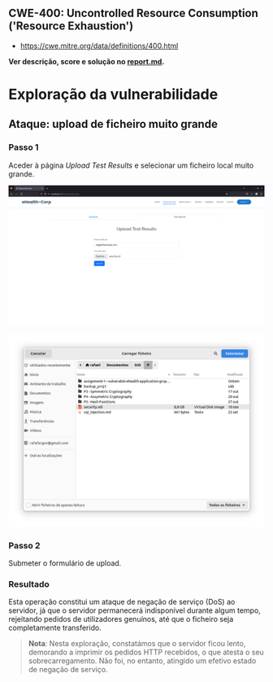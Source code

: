 ## CWE-400: Uncontrolled Resource Consumption ('Resource Exhaustion')
- https://cwe.mitre.org/data/definitions/400.html

**Ver descrição, score e solução no [report.md](../report.md#cwe-400-uncontrolled-resource-consumption-resource-exhaustion).**


# Exploração da vulnerabilidade

## Ataque: upload de ficheiro muito grande

### Passo 1
Aceder à página *Upload Test Results* e selecionar um ficheiro local muito grande.

![CWE-400](images/CWE-400_image1.png)

![CWE-400](images/CWE-400_image2.png)

### Passo 2
Submeter o formulário de upload.

### Resultado
Esta operação constitui um ataque de negação de serviço (DoS) ao servidor, já que o servidor permanecerá indisponível durante algum tempo, rejeitando pedidos de utilizadores genuínos, até que o ficheiro seja completamente transferido.

>**Nota**: Nesta exploração, constatámos que o servidor ficou lento, demorando a imprimir os pedidos HTTP recebidos, o que atesta o seu sobrecarregamento. Não foi, no entanto, atingido um efetivo estado de negação de serviço.
